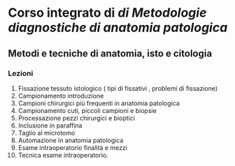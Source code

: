 # Corso integrato di *di Metodologie diagnostiche di anatomia patologica*
## Metodi e tecniche di anatomia, isto e citologia

### Lezioni

1. Fissazione tessuto istologico ( tipi di fissativi , problemi di fissazione)
2. Campionamento introduzione 
3. Campioni chirurgici più frequenti in anatomia patologica
4. Campionamento cuti, piccoli campioni e biopsie 
5. Processazione pezzi chirurgici e bioptici
6. Inclusione in paraffina
7. Taglio al microtomo 
8. Automazione in anatomia patologica
9. Esame intraoperatorio finalità e mezzi
10. Tecnica esame intraoperatorio.

